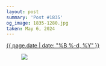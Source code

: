 ```yaml
---
layout: post
summary: 'Post #1835'
og_image: 1835-1280.jpg
taken: May 6, 2024
---
```


<div class="post">
 <time>
  <a href="/1835">
   {{ page.date | date: "%B %-d, %Y" }}
  </a>
 </time>
 <a href="/1835">
  <figure data-taken="5/6/2024">
   <img sizes="(min-width: 700px) 50vw, calc(100vw - 2rem)" src="{{ site.assets_url }}/1835-640.jpg" srcset="{{ site.assets_url }}/1835-320.jpg 320w, {{ site.assets_url }}/1835-640.jpg 640w, {{ site.assets_url }}/1835-960.jpg 960w, {{ site.assets_url }}/1835-1280.jpg 1280w"/>
  </figure>
 </a>
</div>
